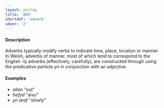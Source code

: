 ```yaml
---
layout: postag
title: 'ADV'
shortdef: 'adverb'
udver: '2'
---
```


#### Description

Adverbs typically modify verbs to indicate time, place, location or manner. In Welsh, adverbs of manner, most of which tend to correspond to the English -ly adverbs (effectively, carefully), are constructed through using the predicative particle _yn_ in conjunction with an adjective. 

#### Examples

* _allan_ "out"
* _hefyd_ "also"
* _yn araf_  "slowly"


